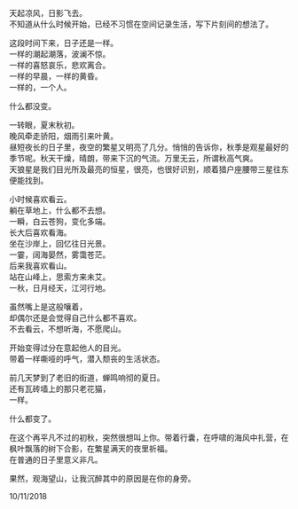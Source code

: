 天起凉风，日影飞去。  
不知道从什么时候开始，已经不习惯在空间记录生活，写下片刻间的想法了。  

这段时间下来，日子还是一样。  
一样的潮起潮落，波澜不惊。  
一样的喜怒哀乐，悲欢离合。  
一样的早晨，一样的黄昏。  
一样的，一个人。  

什么都没变。  

一转眼，夏末秋初。  
晚风牵走骄阳，烟雨引来叶黄。  
昼短夜长的日子里，夜空的繁星又明亮了几分。悄悄的告诉你，秋季是观星最好的季节呢。秋天干燥，晴朗，带来下沉的气流。万里无云，所谓秋高气爽。  
天狼星是我们目光所及最亮的恒星，很亮，也很好识别，顺着猎户座腰带三星往东便能找到。  

小时候喜欢看云。  
躺在草地上，什么都不去想。  
一瞬，白云苍狗，变化多端。  
长大后喜欢看海。  
坐在沙岸上，回忆往日光景。  
一霎，阔海晏然，雾霭苍茫。  
后来我喜欢看山。  
站在山峰上，思索方来未艾。  
一秋，日月经天，江河行地。  

虽然嘴上是这般嚷着，  
却偶尔还是会觉得自己什么都不喜欢。  
不去看云，不想听海，不愿爬山。  

开始变得过分在意起他人的目光。  
带着一样嘶哑的呼气，潜入颓丧的生活状态。  

前几天梦到了老旧的街道，蝉鸣响彻的夏日。  
还有瓦砖墙上的那只老花猫，  
一样。  

什么都变了。  

在这个再平凡不过的初秋，突然很想叫上你。带着行囊，在呼啸的海风中扎营，在枫叶飘落的树下合影，在繁星满天的夜里祈福。  
在普通的日子里意义非凡。  

果然，观海望山，让我沉醉其中的原因是在你的身旁。   

10/11/2018
